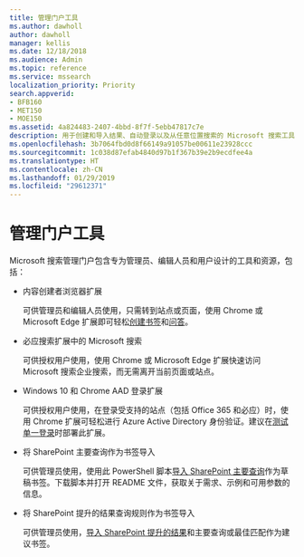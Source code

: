 ```yaml
---
title: 管理门户工具
ms.author: dawholl
author: dawholl
manager: kellis
ms.date: 12/18/2018
ms.audience: Admin
ms.topic: reference
ms.service: mssearch
localization_priority: Priority
search.appverid:
- BFB160
- MET150
- MOE150
ms.assetid: 4a824483-2407-4bbd-8f7f-5ebb47817c7e
description: 用于创建和导入结果、自动登录以及从任意位置搜索的 Microsoft 搜索工具概述
ms.openlocfilehash: 3b7064fbd0d8f66149a91057be00611e23928ccc
ms.sourcegitcommit: 1c038d87efab4840d97b1f367b39e2b9ecdfee4a
ms.translationtype: HT
ms.contentlocale: zh-CN
ms.lasthandoff: 01/29/2019
ms.locfileid: "29612371"
---
```

# <a name="admin-portal-tools"></a>管理门户工具

Microsoft 搜索管理门户包含专为管理员、编辑人员和用户设计的工具和资源，包括：
  
- 内容创建者浏览器扩展
    
    可供管理员和编辑人员使用，只需转到站点或页面，使用 Chrome 或 Microsoft Edge 扩展即可轻松[创建书签](create-bookmarks.md)和[问答](create-qas.md)。 
    
- 必应搜索扩展中的 Microsoft 搜索
    
    可供授权用户使用，使用 Chrome 或 Microsoft Edge 扩展快速访问 Microsoft 搜索企业搜索，而无需离开当前页面或站点。
    
- Windows 10 和 Chrome AAD 登录扩展
    
    可供授权用户使用，在登录受支持的站点（包括 Office 365 和必应）时，使用 Chrome 扩展可轻松进行 Azure Active Directory 身份验证。建议在[测试单一登录](test-single-sign-on.md)时部署此扩展。
    
- 将 SharePoint 主要查询作为书签导入
    
    可供管理员使用，使用此 PowerShell 脚本[导入 SharePoint 主要查询](import-sharepoint-promoted-results-and-top-queries.md)作为草稿书签。下载脚本并打开 README 文件，获取关于需求、示例和可用参数的信息。 
    
- 将 SharePoint 提升的结果查询规则作为书签导入
    
    可供管理员使用，[导入 SharePoint 提升的结果](import-sharepoint-promoted-results-and-top-queries.md)和主要查询或最佳匹配作为建议书签。 

  

